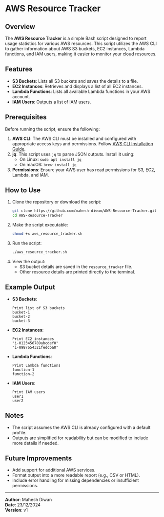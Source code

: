 # AWS Resource Tracker

## Overview
The **AWS Resource Tracker** is a simple Bash script designed to report usage statistics for various AWS resources. This script utilizes the AWS CLI to gather information about AWS S3 buckets, EC2 instances, Lambda functions, and IAM users, making it easier to monitor your cloud resources.

## Features
- **S3 Buckets**: Lists all S3 buckets and saves the details to a file.
- **EC2 Instances**: Retrieves and displays a list of all EC2 instances.
- **Lambda Functions**: Lists all available Lambda functions in your AWS account.
- **IAM Users**: Outputs a list of IAM users.

## Prerequisites
Before running the script, ensure the following:
1. **AWS CLI**: The AWS CLI must be installed and configured with appropriate access keys and permissions. Follow [AWS CLI Installation Guide](https://docs.aws.amazon.com/cli/latest/userguide/install-cliv2.html).
2. **jq**: This script uses `jq` to parse JSON outputs. Install it using:
   - On Linux: `sudo apt install jq`
   - On macOS: `brew install jq`
3. **Permissions**: Ensure your AWS user has read permissions for S3, EC2, Lambda, and IAM.

## How to Use
1. Clone the repository or download the script:
   ```bash
   git clone https://github.com/mahesh-diwan/AWS-Resource-Tracker.git
   cd AWS-Resource-Tracker
   ```
2. Make the script executable:
   ```bash
   chmod +x aws_resource_tracker.sh
   ```
3. Run the script:
   ```bash
   ./aws_resource_tracker.sh
   ```
4. View the output:
   - S3 bucket details are saved in the `resource_tracker` file.
   - Other resource details are printed directly to the terminal.

## Example Output
- **S3 Buckets**:
  ```
  Print list of S3 buckets
  bucket-1
  bucket-2
  bucket-3
  ```
- **EC2 Instances**:
  ```
  Print EC2 instances
  "i-0123456789abcdef0"
  "i-0987654321fedcba0"
  ```
- **Lambda Functions**:
  ```
  Print Lambda functions
  function-1
  function-2
  ```
- **IAM Users**:
  ```
  Print IAM users
  user1
  user2
  ```

## Notes
- The script assumes the AWS CLI is already configured with a default profile.
- Outputs are simplified for readability but can be modified to include more details if needed.

## Future Improvements
- Add support for additional AWS services.
- Format output into a more readable report (e.g., CSV or HTML).
- Include error handling for missing dependencies or insufficient permissions.


---
**Author**: Mahesh Diwan  
**Date**: 23/12/2024  
**Version**: v1

